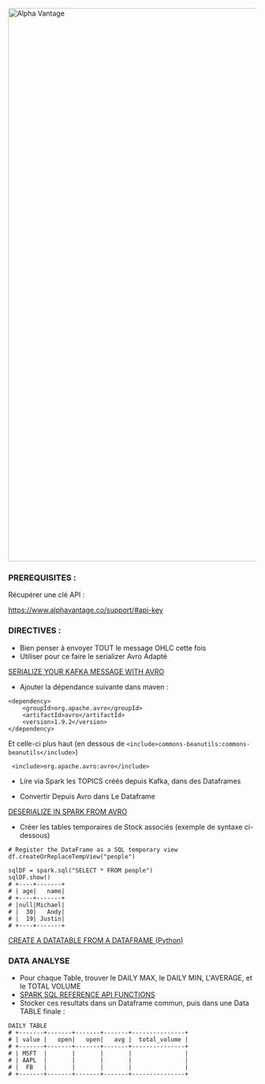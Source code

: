 <img width="1122" alt="Alpha Vantage" src="https://user-images.githubusercontent.com/28993140/83018913-5dbb9f80-a026-11ea-97c0-a81b5575f4e9.png">

### PREREQUISITES : 

Récupérer une clé API : 

https://www.alphavantage.co/support/#api-key

### DIRECTIVES : 

- Bien penser à envoyer TOUT le message OHLC cette fois
- Utiliser pour ce faire le serializer Avro Adapté

[SERIALIZE YOUR KAFKA MESSAGE WITH AVRO](https://docs.confluent.io/current/schema-registry/serdes-develop/serdes-avro.html)

- Ajouter la dépendance suivante dans maven : 
````
<dependency>
    <groupId>org.apache.avro</groupId>
    <artifactId>avro</artifactId>
    <version>1.9.2</version>
</dependency>
````

Et celle-ci plus haut (en dessous de  `<include>commons-beanutils:commons-beanutils</include>`)
````
 <include>org.apache.avro:avro</include>
 ````

- Lire via Spark les TOPICS créés depuis Kafka, dans des Dataframes 

- Convertir Depuis Avro dans Le Dataframe

[DESERIALIZE IN SPARK FROM AVRO](https://spark.apache.org/docs/latest/sql-data-sources-avro.html#to_avro-and-from_avro)

- Créer les tables temporaires de Stock associés (exemple de syntaxe ci-dessous)

````
# Register the DataFrame as a SQL temporary view
df.createOrReplaceTempView("people")

sqlDF = spark.sql("SELECT * FROM people")
sqlDF.show()
# +----+-------+
# | age|   name|
# +----+-------+
# |null|Michael|
# |  30|   Andy|
# |  19| Justin|
# +----+-------+
````

[CREATE A DATATABLE FROM A DATAFRAME (Python)](https://spark.apache.org/docs/2.4.5/sql-getting-started.html#running-sql-queries-programmatically)


### DATA ANALYSE

- Pour chaque Table, trouver le DAILY MAX, le DAILY MIN, L'AVERAGE, et le TOTAL VOLUME 
- [SPARK SQL REFERENCE API FUNCTIONS](https://spark.apache.org/docs/latest/api/sql)
- Stocker ces resultats dans un Dataframe commun, puis dans une Data TABLE finale : 



```
DAILY TABLE
# +-------+-------+-------+-------+---------------+
# | value |   open|   open|   avg |  total_volume |
# +-------+-------+-------+-------+---------------+
# | MSFT  |       |       |       |               |
# | AAPL  |       |       |       |               |
# |  FB   |       |       |       |               |
# +-------+-------+-------+-------+---------------+
```


